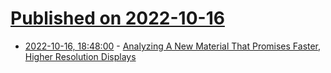 # [Published on 2022-10-16](index.md)

* [2022-10-16, 18:48:00](https://soylentnews.org/article.pl?sid=22/10/15/1919215&from=rss) - [Analyzing A New Material That Promises Faster, Higher Resolution Displays](https://soylentnews.org/article.pl?sid=22/10/15/1919215&from=rss)

